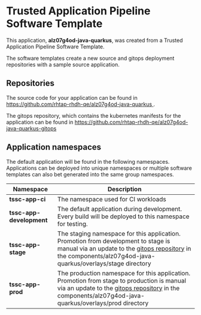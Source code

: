 # Trusted Application Pipeline Software Template

This application, **alz07g4od-java-quarkus**, was created from a Trusted Application Pipeline Software Template.

The software templates create a new source and gitops deployment repositories with a sample source application. 

## Repositories

The source code for your application can be found in [https://github.com/rhtap-rhdh-qe/alz07g4od-java-quarkus ](https://github.com/rhtap-rhdh-qe/alz07g4od-java-quarkus ).
 
The gitops repository, which contains the kubernetes manifests for the application can be found in 
[https://github.com/rhtap-rhdh-qe/alz07g4od-java-quarkus-gitops ](https://github.com/rhtap-rhdh-qe/alz07g4od-java-quarkus-gitops ) 

## Application namespaces 

The default application will be found in the following namespaces. Applications can be deployed into unique namespaces or multiple software templates can also bet generated into the same group namespaces.  

|  Namespace   |  Description   |  
| -------- | -------- |
| **tssc-app-ci** | The namespace used for CI workloads |
| **tssc-app-development** | The default application during development. Every build will be deployed to this namespace for testing. |
| **tssc-app-stage** | The staging namespace for this application. Promotion from development to stage is manual via an update to the [gitops repository](https://github.com/rhtap-rhdh-qe/alz07g4od-java-quarkus-gitops ) in the components/alz07g4od-java-quarkus/overlays/stage directory |
| **tssc-app-prod** | The production namespace for this application. Promotion from stage to production is manual via an update to the [gitops repository](https://github.com/rhtap-rhdh-qe/alz07g4od-java-quarkus-gitops ) in the components/alz07g4od-java-quarkus/overlays/prod directory |